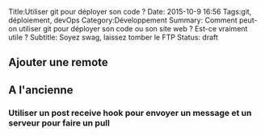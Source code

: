 Title:Utiliser git pour déployer son code ?
Date: 2015-10-9 16:56
Tags:git, déploiement, devOps
Category:Développement
Summary: Comment peut-on utiliser git pour déployer son code ou son site web ? Est-ce vraiment utile ?
Subtitle: Soyez swag, laissez tomber le FTP
Status: draft

## Ajouter une remote



## A l'ancienne

### Utiliser un post receive hook pour envoyer un message et un serveur pour faire un pull